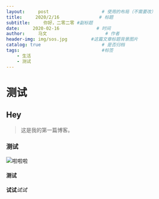 ```yaml
---
layout:     post                    # 使用的布局（不需要改）
title:     2020/2/16               # 标题 
subtitle:     你好，二零二零 #副标题
date:     2020-02-16              # 时间
author:     马文                      # 作者
header-img: img/sos.jpg         #这篇文章标题背景图片
catalog: true                       # 是否归档
tags:                               #标签
    - 生活
    - 测试
---
```


# 测试
## Hey
>这是我的第一篇博客。

### 测试
![啦啦啦](https://s2.ax1x.com/2020/02/16/39eqiD.jpg)
#### 测试
**试试***试试*



